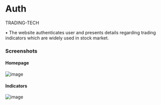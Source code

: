 # Auth
TRADING-TECH 


• The website authenticates user and presents details regarding trading indicators which are widely used in stock market.

### Screenshots

#### Homepage
![image](https://github.com/navneet243/Auth/assets/58473785/a292acf8-709d-411c-b358-7548282a15e9)

#### Indicators
![image](https://github.com/navneet243/Auth/assets/58473785/39b50013-6a24-4ead-9cf7-bb09d2104b3a)

